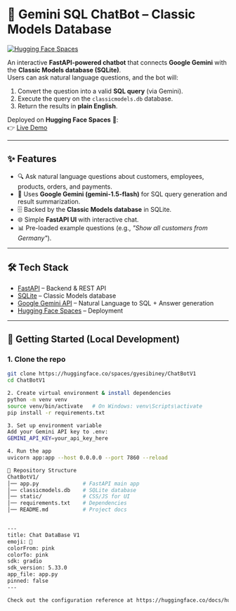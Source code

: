 # 🤖 Gemini SQL ChatBot – Classic Models Database

[![Hugging Face Spaces](https://img.shields.io/badge/🤗%20HuggingFace-Spaces-blue)](https://huggingface.co/spaces/gyesibiney/ChatBotV1)

An interactive **FastAPI-powered chatbot** that connects **Google Gemini** with the **Classic Models database (SQLite)**.  
Users can ask natural language questions, and the bot will:

1. Convert the question into a valid **SQL query** (via Gemini).
2. Execute the query on the `classicmodels.db` database.
3. Return the results in **plain English**.

Deployed on **Hugging Face Spaces** 🚀:  
👉 [Live Demo](https://huggingface.co/spaces/gyesibiney/ChatBotV1)

---

## ✨ Features

- 🔍 Ask natural language questions about customers, employees, products, orders, and payments.  
- 🧠 Uses **Google Gemini (gemini-1.5-flash)** for SQL query generation and result summarization.  
- 🗄️ Backed by the **Classic Models database** in SQLite.  
- 🌐 Simple **FastAPI UI** with interactive chat.  
- 📊 Pre-loaded example questions (e.g., *"Show all customers from Germany"*).  

---

## 🛠️ Tech Stack

- [FastAPI](https://fastapi.tiangolo.com/) – Backend & REST API  
- [SQLite](https://www.sqlite.org/) – Classic Models database  
- [Google Gemini API](https://ai.google.dev/) – Natural Language to SQL + Answer generation  
- [Hugging Face Spaces](https://huggingface.co/spaces) – Deployment  

---

## 🚀 Getting Started (Local Development)

### 1. Clone the repo
```bash
git clone https://huggingface.co/spaces/gyesibiney/ChatBotV1
cd ChatBotV1

2. Create virtual environment & install dependencies
python -m venv venv
source venv/bin/activate   # On Windows: venv\Scripts\activate
pip install -r requirements.txt

3. Set up environment variable
Add your Gemini API key to .env:
GEMINI_API_KEY=your_api_key_here

4. Run the app
uvicorn app:app --host 0.0.0.0 --port 7860 --reload

📂 Repository Structure
ChatBotV1/
│── app.py              # FastAPI main app
│── classicmodels.db    # SQLite database
│── static/             # CSS/JS for UI
│── requirements.txt    # Dependencies
│── README.md           # Project docs


---
title: Chat DataBase V1
emoji: 🐠
colorFrom: pink
colorTo: pink
sdk: gradio
sdk_version: 5.33.0
app_file: app.py
pinned: false
---

Check out the configuration reference at https://huggingface.co/docs/hub/spaces-config-reference
